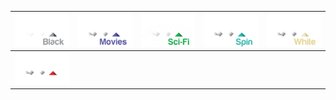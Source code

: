 | ![](https://raw.githubusercontent.com/RevGear/logo/master/International/AXN/AXN-Black.png) | ![](https://raw.githubusercontent.com/RevGear/logo/master/International/AXN/AXN-Movies.png) | ![](https://raw.githubusercontent.com/RevGear/logo/master/International/AXN/AXN-Sci-Fi.png) | ![](https://raw.githubusercontent.com/RevGear/logo/master/International/AXN/AXN-Spin.png) | ![](https://raw.githubusercontent.com/RevGear/logo/master/International/AXN/AXN-White.png) | 
|:---:|:---:|:---:|:---:|:---:| 
| ![](https://raw.githubusercontent.com/RevGear/logo/master/International/AXN/AXN.png)  | 
